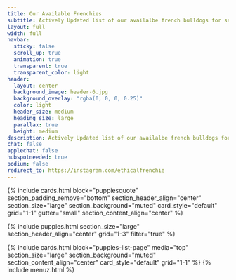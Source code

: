 ```yaml
---
title: Our Available Frenchies
subtitle: Actively Updated list of our availalbe french bulldogs for sale. This list also now includes "Partner Puppies"
layout: full
width: full
navbar:
  sticky: false
  scroll_up: true
  animation: true
  transparent: true
  transparent_color: light
header:
  layout: center
  background_image: header-6.jpg
  background_overlay: "rgba(0, 0, 0, 0.25)"
  color: light
  header_size: medium
  heading_size: large
  parallax: true
  height: medium
description: Actively Updated list of our availalbe french bulldogs for sale. This list also now includes "Partner Puppies"
chat: false
applechat: false
hubspotneeded: true
podium: false
redirect_to: https://instagram.com/ethicalfrenchie
---
```


{% include cards.html 
  block="puppiesquote" 
  section_padding_remove="bottom"
  section_header_align="center"
  section_size="large"
  section_background="muted"
  card_style="default"
  grid="1-1"
  gutter="small"
  section_content_align="center"
%}


{% include puppies.html 
  section_size="large"
  section_header_align="center"
  grid="1-3"
  filter="true"
%}

{% include cards.html 
  block="puppies-list-page" 
  media="top" 
  section_size="large"
  section_background="muted"
  section_content_align="center"
  card_style="default"
  grid="1-1"
%}
{% include menuz.html %}